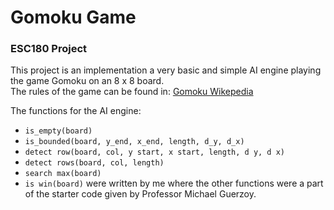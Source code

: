 # Gomoku Game

### ESC180 Project

This project is an implementation a very basic and simple AI engine playing the game Gomoku on an 8 x 8 board.  
The rules of the game can be found in: [Gomoku Wikepedia](https://en.wikipedia.org/wiki/Gomoku)

The functions for the AI engine:
- `is_empty(board)`
- `is_bounded(board, y_end, x_end, length, d_y, d_x)`
- `detect row(board, col, y start, x start, length, d y, d x)`
- `detect rows(board, col, length)`
- `search max(board)`
- `is win(board)`
were written by me where the other functions were a part of the starter code given by Professor Michael Guerzoy.
